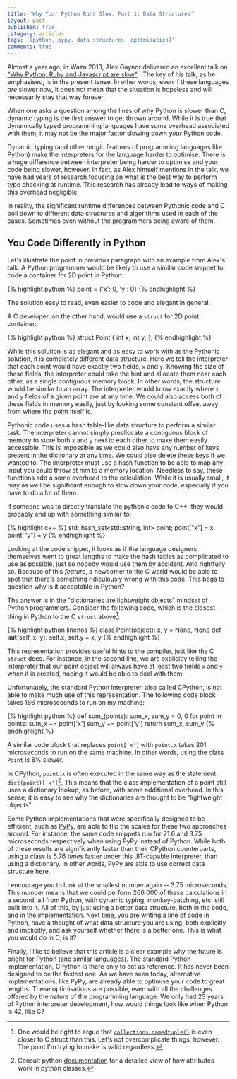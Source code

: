 ```yaml
---
title: 'Why Your Python Runs Slow. Part 1: Data Structures'
layout: post
published: true
category: articles
tags: '[python, pypy, data structures, optimisation]'
comments: true
---
```

Almost a year ago, in Waza 2013, Alex Gaynor delivered an excellent talk on ["Why Python, Ruby and Javascript are slow"][1] . The key of his talk, as he emphasised, is in the present tense. In other words, even if these languages *are* slower now, it does not mean that the situation is hopeless and will necessarily stay that way forever.

When one asks a question among the lines of why Python is slower than C, dynamic typing is the first answer to get thrown around. While it is true that dynamically  typed programming languages have some overhead associated with them, it may not be the major factor slowing down *your* Python code.

Dynamic typing (and other *magic* features of programming languages like Python) make the interpreters for the language harder to optimise. There is a huge difference between interpreter being harder to optimise and your code being slower, however. In fact, as Alex himself mentions in the talk, we have had years of research focusing on what is the best way to perform type checking at runtime. This research has already lead to ways of making this overhead negligible.

In reality, the significant runtime differences between Pythonic code and C boil down to different data structures and algorithms used in each of the cases. Sometimes even without the programmers being aware of them.

[1]: http://vimeo.com/61044810

You Code Differently in Python
----------------------------------------

Let's illustrate the point in previous paragraph with an example from Alex's talk.
A Python programmer would be likely to use a similar code snippet to code a container for 2D point in Python:

{% highlight python %}
point = {'x': 0, 'y': 0}
{% endhighlight %}

The solution easy to read, even easier to code and elegant in general.

A C developer, on the other hand, would use a `struct` for 2D point container:

{% highlight python %}
struct Point {
   int x;
   int y;
};
{% endhighlight %}

While this solution is as elegant and as easy to work with as the Pythonic solution, it is completely different data structure.  Here we tell the interpreter that each point would have exactly two fields, `x` and `y`. Knowing the size of these fields, the interpreter could take the hint and allocate  them near each other, as a single contiguous memory block. In other words, the structure would be similar to an array. The interpreter would know exactly where `x` and `y` fields of a given point are at any time. We could also access both of these fields in memory easily, just by looking some constant offset away from where the point itself is.

Pythonic code uses a hash table-like data structure to perform a similar task.  The interpreter cannot simply preallocate a contiguous block of memory to store both `x` and `y` next to each other to make them easily accessible. This is impossible as we could also have any number of keys present in the dictionary at any time. We could also delete these keys if we wanted to. The interpreter must use a hash function to be able to map any input you could throw at him to a memory location. Needless to say, these functions add a some overhead to the calculation. While it is usually small, it may as well be significant enough to slow down your code, especially if you have to do a lot of them.

If someone was to directly translate the pythonic code to C++, they would probably  end up with something similar to:

{% highlight  c++ %}
std::hash_set<std::string, int> point;
point[“x”] = x
point[“y”] = y
{% endhighlight %}

Looking at the code snippet, it looks as if the language designers themselves went to great lengths to make the hash tables as complicated to use as possible, just so nobody would use them by accident. And rightfully so. Because of this *feature*, a newcomer to the C world would be able to spot that there's something ridiculously wrong with this code. This begs to question why is it acceptable in Python?

The answer is in the "dictionaries are lightweight objects" mindset of Python programmers.
Consider the following code, which is the closest thing in Python to the C `struct` above[^1]:

{% highlight python linenos %}
class Point(object):
    x, y = None, None
    def __init__(self, x, y):
         self.x, self.y = x, y
{% endhighlight %}

This representation provides useful hints to the compiler, just like the C `struct` does. For instance, in the second line, we are explicitly telling the interpreter that our point object will always have at least two fields `x` and `y` when it is created, hoping it would be able to deal with them.

Unfortunately, the standard Python interpreter, also called CPython, is not able to make much use of this representation. The following code block takes 186 microseconds to run on my machine:

{% highlight python %}
def sum_(points):
    sum_x, sum_y = 0, 0
    for point in points:
        sum_x += point['x']
        sum_y += point['y']
    return sum_x, sum_y
{% endhighlight %}

A similar code block that replaces `point['x']` with `point.x` takes 201 microseconds to run on the same machine. In other words, using the class `Point` is 8% slower.

In CPython, `point.x` is often executed in the same way as the statement  `dict(point)['x']`[^2].
This means that the class implementation of a point still uses a dictionary lookup, as  before, with some additional overhead. In this sense, it is easy to see why the dictionaries are thought to be "lightweight objects".

Some Python implementations that were specifically designed to be efficient, such as [PyPy](http://pypy.org), are able to flip the scales for these two approaches around. For instance, the same code snippets run for 21.6 and 3.75 microseconds respectively when  using PyPy instead of Python. While both of these results are significantly faster than their CPython counterparts, using a class is 5.76 *times* faster under this JIT-capable interpreter, than using a dictionary. In other words, PyPy are able to use correct data structure here.

I encourage you to look at the smallest number again -- 3.75 microseconds. This number means that we could perform 266 000 of these calculations in a second, all from Python, with dynamic typing, monkey-patching, etc. still built into it. All of this, by just using a better data structure, both in the code, and in the implementation. Next time, you are writing a line of code in Python, have a thought of what data structure you are using, both explicitly and implicitly, and ask yourself whether there is a better one. This is what you would do in C, is it?

Finally, I like to believe that this article is a clear example why the future is bright for Python (and similar languages). The standard Python implementation, CPython is there  only to act as reference. It has never been designed to be the fastest one. As we have seen today, alternative implementations, like PyPy, are already able to optimise your code to great lengths. These optimisations are possible, even with all the challenges offered by the nature of the programming language. We only had 23 years of Python interpreter development, how would things look like when Python is 42, like C?

[^1]: One would be right to argue that [`collections.namedtuple()`](http://docs.python.org/2/library/collections.html#collections.namedtuple) is even closer to C struct than this. Let's not overcomplicate things, however. The point I'm trying to make is valid regardless.

[^2]: Consult python [documentation](http://docs.python.org/2/reference/datamodel.html#the-standard-type-hierarchy) for a detailed view of how attributes work in python classes.
